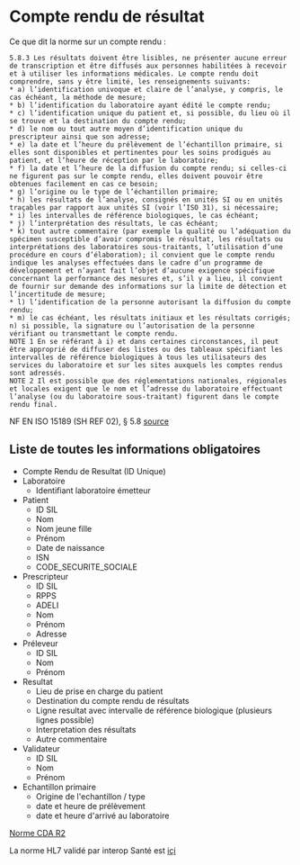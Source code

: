 # Compte rendu de résultat

Ce que dit la norme sur un compte rendu : 

```
5.8.3 Les résultats doivent être lisibles, ne présenter aucune erreur de transcription et être diffusés aux personnes habilitées à recevoir et à utiliser les informations médicales. Le compte rendu doit comprendre, sans y être limité, les renseignements suivants:
* a) l’identification univoque et claire de l’analyse, y compris, le cas échéant, la méthode de mesure;
* b) l’identification du laboratoire ayant édité le compte rendu;
* c) l’identification unique du patient et, si possible, du lieu où il se trouve et la destination du compte rendu;
* d) le nom ou tout autre moyen d’identification unique du prescripteur ainsi que son adresse;
* e) la date et l’heure du prélèvement de l’échantillon primaire, si elles sont disponibles et pertinentes pour les soins prodigués au patient, et l’heure de réception par le laboratoire;
* f) la date et l’heure de la diffusion du compte rendu; si celles-ci ne figurent pas sur le compte rendu, elles doivent pouvoir être obtenues facilement en cas ce besoin;
* g) l’origine ou le type de l’échantillon primaire;
* h) les résultats de l’analyse, consignés en unités SI ou en unités traçables par rapport aux unités SI (voir l’ISO 31), si nécessaire;
* i) les intervalles de référence biologiques, le cas échéant;
* j) l’interprétation des résultats, le cas échéant;
* k) tout autre commentaire (par exemple la qualité ou l’adéquation du spécimen susceptible d’avoir compromis le résultat, les résultats ou interprétations des laboratoires sous-traitants, l’utilisation d’une procédure en cours d’élaboration); il convient que le compte rendu indique les analyses effectuées dans le cadre d’un programme de développement et n’ayant fait l’objet d’aucune exigence spécifique concernant la performance des mesures et, s’il y a lieu, il convient de fournir sur demande des informations sur la limite de détection et l’incertitude de mesure;
* l) l’identification de la personne autorisant la diffusion du compte rendu;
* m) le cas échéant, les résultats initiaux et les résultats corrigés;
n) si possible, la signature ou l’autorisation de la personne vérifiant ou transmettant le compte rendu.
NOTE 1 En se référant à i) et dans certaines circonstances, il peut être approprié de diffuser des listes ou des tableaux spécifiant les intervalles de référence biologiques à tous les utilisateurs des services du laboratoire et sur les sites auxquels les comptes rendus sont adressés.
NOTE 2 Il est possible que des réglementations nationales, régionales et locales exigent que le nom et l’adresse du laboratoire effectuant l’analyse (ou du laboratoire sous-traitant) figurent dans le compte rendu final.
```


NF EN ISO 15189 (SH REF 02), § 5.8
[source](https://github.com/ubilab-engineering/hl7/raw/master/doc/cofrac/SH-REF-02.pdf)



## Liste de toutes les informations obligatoires
* Compte Rendu de Resultat (ID Unique)
 * Laboratoire
   * Identifiant laboratoire émetteur 
 * Patient 
   * ID SIL
   * Nom
   * Nom jeune fille
   * Prénom 
   * Date de naissance
   * ISN
   * CODE_SECURITE_SOCIALE
 * Prescripteur
   * ID SIL
   * RPPS
   * ADELI
   * Nom
   * Prénom
   * Adresse
 * Préleveur
    * ID SIL
    * Nom
    * Prénom
 * Resultat
    * Lieu de prise en charge du patient
    * Destination du compte rendu de résultats 
    * Ligne resultat avec intervalle de référence biologique (plusieurs lignes possible)
    * Interpretation des résultats
    * Autre commentaire
 * Validateur 
    * ID SIL
    * Nom
    * Prénom
 * Echantillon primaire
    * Origine de l'echantillon / type
    * date et heure de prélèvement
    * date et heure d'arrivé au laboratoire

 
  
 
 
 
 
 
[Norme CDA R2](http://esante.gouv.fr/sites/default/files/asset/document/ci-sis_contenus_cr-biologie_v1.4.0_20171003.pdf)

La norme HL7 validé par interop Santé est [içi](/p/norme/hl7.html)




